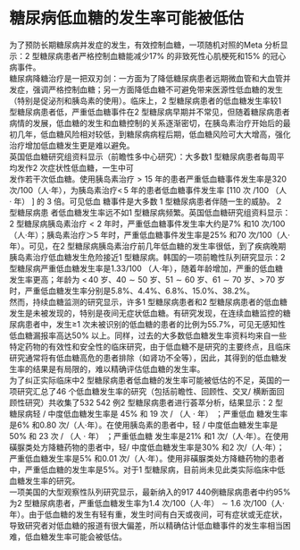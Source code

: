 # 糖尿病低血糖的发生率可能被低估  
为了预防长期糖尿病并发症的发生，有效控制血糖，一项随机对照的Meta 分析显示：2 型糖尿病患者严格控制血糖能减少$17\%$ 的非致死性心肌梗死和$15\%$ 的冠心病事件。  
糖尿病降糖治疗是一把双刃剑：一方面为了降低糖尿病患者远期微血管和大血管并发症，强调严格控制血糖；另一方面降低血糖不可避免带来医源性低血糖的发生（特别是促泌剂和胰岛素的使用）。临床上，2 型糖尿病患者的低血糖发生率较1 型糖尿病患者低，严重低血糖事件在2 型糖尿病早期并不常见，但随着糖尿病患者病情的发展，低血糖的发生和血糖控制的关系逐渐密切，在胰岛素治疗开始后的最初几年，低血糖风险相对较低，到糖尿病病程后期，低血糖风险可大大增高，强化治疗增加低血糖发生更是难以避免。  
英国低血糖研究组资料显示（前瞻性多中心研究）：大多数1 型糖尿病患者每周平均发作2 次症状性低血糖，一生中可  
发作若干次低血糖。使用胰岛素治疗$>15$ 年的患者严重低血糖事件发生率是320 次/100（人·年），为胰岛素治疗$<\,5$ 年的患者低血糖事件发生率 [110  次 /100 （人 · 年） ]  的 3  倍。可见低血 糖事件是大多数 1  型糖尿病患者伴随一生的威胁。 2  型糖尿病患 者低血糖发生率远不如1 型糖尿病频繁。英国低血糖研究组资料显示：2 型糖尿病胰岛素治疗$<2$ 年时，严重低血糖事件发生率大约是$7\%$ 和10 次/100（人·年）；胰岛素治疗＞5 年时，严重低血糖事件发生率是$25\%$ 和70 次/100（人·年）。可见，在2 型糖尿病胰岛素治疗前几年低血糖的发生率很低，到了疾病晚期胰岛素治疗低血糖发生危险接近1 型糖尿病。韩国的一项前瞻性队列研究显示：2 型糖尿病严重低血糖发生率是1.33/100
（人·年），随着年龄增加，严重的低血糖发生率更高；年龄为
$<\,40$ 岁、$40\sim50$ 岁、$51\sim60$ 岁、$61\sim70$ 岁、$>\,70$ 岁时，严重低血糖发生率分别是$5.8\%$、$4.4\%$、$6.8\%$、$15.0\%$、$38.2\%$。  
然而，持续血糖监测的研究显示，许多1 型糖尿病患者和2 型糖尿病患者的低血糖发生是未被发现的，特别是夜间无症状低血糖。有研究发现，在连续血糖监控的糖尿病患者中，发生≥1 次未被识别的低血糖的患者的比例为$55.7\%$，可见无感知性低血糖漏报率高达$50\%$ 以上。同样，过去的大多数低血糖发生率资料均来自一些特定药物的有效性和安全性的临床研究，由于低血糖不是研究的主要终点，且临床研究通常将有低血糖高危的患者排除（如肾功不全等），因此，其得到的低血糖发生率的结果是有局限的，难以精确评估低血糖的发生率。  
为了纠正实际临床中2 型糖尿病患者低血糖的发生率可能被低估的不足，英国的一项研究汇总了46 个低血糖发生率的研究（包括前瞻性、回顾性、交叉/ 横断面回顾性研究）共收集了532 542 例2 型糖尿病患者进行荟萃分析，结果显示：2 型糖尿病轻 /  中度低血糖发生率是 $45\%$  和 19  次 / （人 · 年） ；严重低血 糖发生率是$6\%$ 和0.80 次/（人·年）。在使用胰岛素的患者中，轻 /  中度低血糖发生率是 $50\%$  和 23  次 / （人 · 年） ；严重低血糖 发生率是$21\%$ 和1 次/（人·年）。在使用磺脲类处方降糖药物的患者中，轻/ 中度低血糖发生率是$30\%$ 和2 次/（人·年）；严重低血糖发生率是$5\%$ 和0.01 次/（人·年）。使用非磺脲类处方降糖药物的患者中，严重低血糖的发生率是$5\%$。对于1 型糖尿病，目前尚未见此类实际临床中低血糖发生率的研究。  
一项美国的大型观察性队列研究显示，最新纳入的917 440例糖尿病患者中约$95\%$ 为2 型糖尿病患者，严重低血糖发生率为1.4 次/100（人·年）$\sim1.6$ 次/100（人·年）。由于低血糖的发生有轻有重，发生时间有白天或夜间，可有症状或无症状，导致研究者对低血糖的报道有很大偏差，所以精确估计低血糖事件的发生率相当困难，低血糖发生率可能会被低估。  
